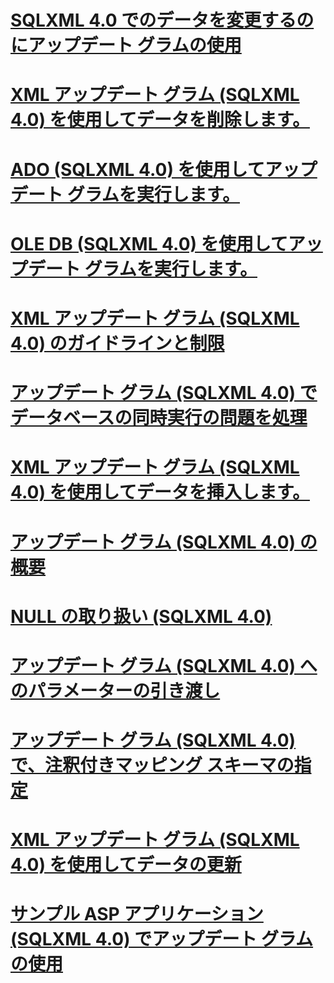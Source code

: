 # [SQLXML 4.0 でのデータを変更するのにアップデート グラムの使用](using-updategrams-to-modify-data-in-sqlxml-4-0.md)

# [XML アップデート グラム (SQLXML 4.0) を使用してデータを削除します。](deleting-data-using-xml-updategrams-sqlxml-4-0.md)
# [ADO (SQLXML 4.0) を使用してアップデート グラムを実行します。](executing-an-updategram-by-using-ado-sqlxml-4-0.md)
# [OLE DB (SQLXML 4.0) を使用してアップデート グラムを実行します。](executing-an-updategram-by-using-ole-db-sqlxml-4-0.md)
# [XML アップデート グラム (SQLXML 4.0) のガイドラインと制限](guidelines-and-limitations-of-xml-updategrams-sqlxml-4-0.md)
# [アップデート グラム (SQLXML 4.0) でデータベースの同時実行の問題を処理](handling-database-concurrency-issues-in-updategrams-sqlxml-4-0.md)
# [XML アップデート グラム (SQLXML 4.0) を使用してデータを挿入します。](inserting-data-using-xml-updategrams-sqlxml-4-0.md)
# [アップデート グラム (SQLXML 4.0) の概要](introduction-to-updategrams-sqlxml-4-0.md)
# [NULL の取り扱い (SQLXML 4.0)](null-handling-sqlxml-4-0.md)
# [アップデート グラム (SQLXML 4.0) へのパラメーターの引き渡し](passing-parameters-to-updategrams-sqlxml-4-0.md)
# [アップデート グラム (SQLXML 4.0) で、注釈付きマッピング スキーマの指定](specifying-an-annotated-mapping-schema-in-an-updategram-sqlxml-4-0.md)
# [XML アップデート グラム (SQLXML 4.0) を使用してデータの更新](updating-data-using-xml-updategrams-sqlxml-4-0.md)
# [サンプル ASP アプリケーション (SQLXML 4.0) でアップデート グラムの使用](using-an-updategram-in-a-sample-asp-application-sqlxml-4-0.md)
